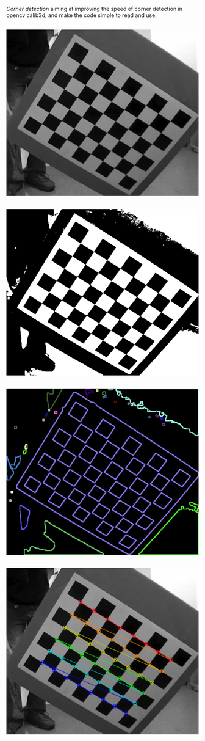 *Corner detection* aiming at improving the speed of corner detection in opencv calib3d, and make the code simple to read and use.

## <img src="docs/im_grey.png" alt="origin grey image">

## <img src="docs/imThMean.png" alt="threshold by image mean">

## <img src="docs/contours.png" alt="draw contours">

## <img src="docs/corners.png" alt="corners detected">

